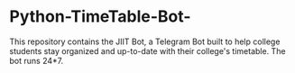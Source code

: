 # Python-TimeTable-Bot-
This repository contains the JIIT Bot, a Telegram Bot built to help college students stay organized and up-to-date with their college's timetable. The bot runs 24*7.
